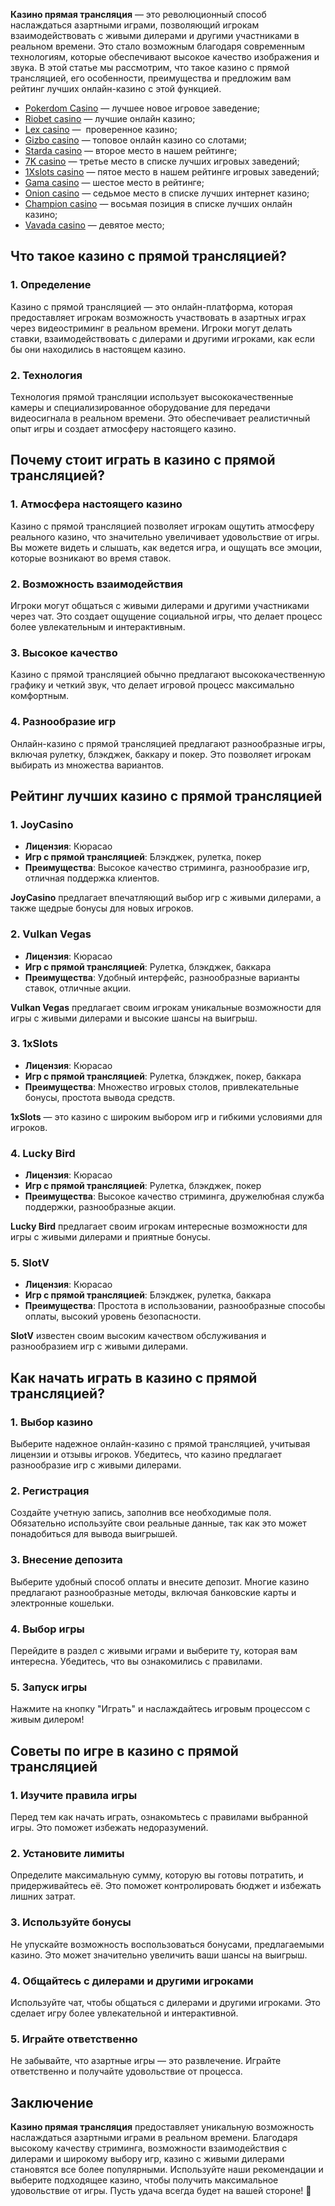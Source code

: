**Казино прямая трансляция** — это революционный способ наслаждаться азартными играми, позволяющий игрокам взаимодействовать с живыми дилерами и другими участниками в реальном времени. Это стало возможным благодаря современным технологиям, которые обеспечивают высокое качество изображения и звука. В этой статье мы рассмотрим, что такое казино с прямой трансляцией, его особенности, преимущества и предложим вам рейтинг лучших онлайн-казино с этой функцией.

* [Pokerdom Casino](https://brandplay.link/FwVc4f) — лучшее новое игровое заведение;
* [Riobet casino](https://brandplay.link/TnjsxFvH) — лучшие онлайн казино;
* [Lex casino](https://brandplay.link/VMqNXPFs) —  проверенное казино;
* [Gizbo casino](https://brandplay.link/rvzLrVLp) — топовое онлайн казино со слотами;
* [Starda casino](https://brandplay.link/HDcDrxLk) — второе место в нашем рейтинге;
* [7K casino](https://brandplay.link/dd46bNgD) — третье место в списке лучших игровых заведений;
* [1Xslots casino](https://brandplay.link/J2ZbqMPZ) — пятое место в нашем рейтинге игровых заведений;
* [Gama casino](https://brandplay.link/RD52jZbL) — шестое место в рейтинге;
* [Onion casino](https://brandplay.link/8LcS6Djb) — седьмое место в списке лучших интернет казино;
* [Champion casino](https://temon-gter.cfd/go/9n8?p56190p303844p3509t17502) — восьмая позиция в списке лучших онлайн казино;
* [Vavada casino](https://vavadapartner.pro/?promo=75590753-cc8b-4c4a-8d71-99b7a2293439-jud\&target=register) — девятое место;



## Что такое казино с прямой трансляцией?

### 1. Определение

Казино с прямой трансляцией — это онлайн-платформа, которая предоставляет игрокам возможность участвовать в азартных играх через видеостриминг в реальном времени. Игроки могут делать ставки, взаимодействовать с дилерами и другими игроками, как если бы они находились в настоящем казино.

### 2. Технология

Технология прямой трансляции использует высококачественные камеры и специализированное оборудование для передачи видеосигнала в реальном времени. Это обеспечивает реалистичный опыт игры и создает атмосферу настоящего казино.

## Почему стоит играть в казино с прямой трансляцией?

### 1. Атмосфера настоящего казино

Казино с прямой трансляцией позволяет игрокам ощутить атмосферу реального казино, что значительно увеличивает удовольствие от игры. Вы можете видеть и слышать, как ведется игра, и ощущать все эмоции, которые возникают во время ставок.

### 2. Возможность взаимодействия

Игроки могут общаться с живыми дилерами и другими участниками через чат. Это создает ощущение социальной игры, что делает процесс более увлекательным и интерактивным.

### 3. Высокое качество

Казино с прямой трансляцией обычно предлагают высококачественную графику и четкий звук, что делает игровой процесс максимально комфортным.

### 4. Разнообразие игр

Онлайн-казино с прямой трансляцией предлагают разнообразные игры, включая рулетку, блэкджек, баккару и покер. Это позволяет игрокам выбирать из множества вариантов.

## Рейтинг лучших казино с прямой трансляцией

### 1. **JoyCasino**

* **Лицензия**: Кюрасао
* **Игр с прямой трансляцией**: Блэкджек, рулетка, покер
* **Преимущества**: Высокое качество стриминга, разнообразие игр, отличная поддержка клиентов.

**JoyCasino** предлагает впечатляющий выбор игр с живыми дилерами, а также щедрые бонусы для новых игроков.

### 2. **Vulkan Vegas**

* **Лицензия**: Кюрасао
* **Игр с прямой трансляцией**: Рулетка, блэкджек, баккара
* **Преимущества**: Удобный интерфейс, разнообразные варианты ставок, отличные акции.

**Vulkan Vegas** предлагает своим игрокам уникальные возможности для игры с живыми дилерами и высокие шансы на выигрыш.

### 3. **1xSlots**

* **Лицензия**: Кюрасао
* **Игр с прямой трансляцией**: Рулетка, блэкджек, покер, баккара
* **Преимущества**: Множество игровых столов, привлекательные бонусы, простота вывода средств.

**1xSlots** — это казино с широким выбором игр и гибкими условиями для игроков.

### 4. **Lucky Bird**

* **Лицензия**: Кюрасао
* **Игр с прямой трансляцией**: Рулетка, блэкджек, покер
* **Преимущества**: Высокое качество стриминга, дружелюбная служба поддержки, разнообразные акции.

**Lucky Bird** предлагает своим игрокам интересные возможности для игры с живыми дилерами и приятные бонусы.

### 5. **SlotV**

* **Лицензия**: Кюрасао
* **Игр с прямой трансляцией**: Блэкджек, рулетка, баккара
* **Преимущества**: Простота в использовании, разнообразные способы оплаты, высокий уровень безопасности.

**SlotV** известен своим высоким качеством обслуживания и разнообразием игр с живыми дилерами.

## Как начать играть в казино с прямой трансляцией?

### 1. Выбор казино

Выберите надежное онлайн-казино с прямой трансляцией, учитывая лицензии и отзывы игроков. Убедитесь, что казино предлагает разнообразие игр с живыми дилерами.

### 2. Регистрация

Создайте учетную запись, заполнив все необходимые поля. Обязательно используйте свои реальные данные, так как это может понадобиться для вывода выигрышей.

### 3. Внесение депозита

Выберите удобный способ оплаты и внесите депозит. Многие казино предлагают разнообразные методы, включая банковские карты и электронные кошельки.

### 4. Выбор игры

Перейдите в раздел с живыми играми и выберите ту, которая вам интересна. Убедитесь, что вы ознакомились с правилами.

### 5. Запуск игры

Нажмите на кнопку "Играть" и наслаждайтесь игровым процессом с живым дилером!

## Советы по игре в казино с прямой трансляцией

### 1. Изучите правила игры

Перед тем как начать играть, ознакомьтесь с правилами выбранной игры. Это поможет избежать недоразумений.

### 2. Установите лимиты

Определите максимальную сумму, которую вы готовы потратить, и придерживайтесь её. Это поможет контролировать бюджет и избежать лишних затрат.

### 3. Используйте бонусы

Не упускайте возможность воспользоваться бонусами, предлагаемыми казино. Это может значительно увеличить ваши шансы на выигрыш.

### 4. Общайтесь с дилерами и другими игроками

Используйте чат, чтобы общаться с дилерами и другими игроками. Это сделает игру более увлекательной и интерактивной.

### 5. Играйте ответственно

Не забывайте, что азартные игры — это развлечение. Играйте ответственно и получайте удовольствие от процесса.

## Заключение

**Казино прямая трансляция** предоставляет уникальную возможность наслаждаться азартными играми в реальном времени. Благодаря высокому качеству стриминга, возможности взаимодействия с дилерами и широкому выбору игр, казино с живыми дилерами становятся все более популярными. Используйте наши рекомендации и выберите подходящее казино, чтобы получить максимальное удовольствие от игры. Пусть удача всегда будет на вашей стороне! 🎊
